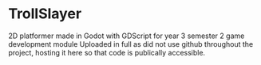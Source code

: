 # TrollSlayer
2D platformer made in Godot with GDScript for year 3 semester 2 game development module
Uploaded in full as did not use github throughout the project, hosting it here so that code is publically accessible.
